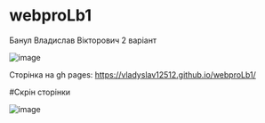 # webproLb1

Банул Владислав Вікторович 2 варіант

![image](https://user-images.githubusercontent.com/116881961/233491581-338af13f-6ae0-4f63-a276-554fe7d68467.png)


Сторінка на gh pages: https://vladyslav12512.github.io/webproLb1/


#Скрін сторінки

![image](https://user-images.githubusercontent.com/116881961/233861173-ae0ab2d2-f8dc-4794-b9f2-18abd3e3dcd0.png)
